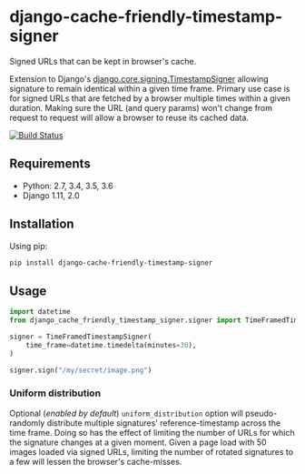 # django-cache-friendly-timestamp-signer
Signed URLs that can be kept in browser's cache.

Extension to Django's [django.core.signing.TimestampSigner](https://docs.djangoproject.com/en/1.11/topics/signing/#verifying-timestamped-values) allowing signature to remain identical within a given time frame.
Primary use case is for signed URLs that are fetched by a browser multiple times within a given duration. Making sure the URL (and query params) won't change from request to request will allow a browser to reuse its cached data.

[![Build Status](https://travis-ci.org/PokaInc/django-cache-friendly-timestamp-signer.svg?branch=master)](https://travis-ci.org/PokaInc/django-cache-friendly-timestamp-signer)

## Requirements
* Python: 2.7, 3.4, 3.5, 3.6
* Django 1.11, 2.0

## Installation

Using pip:
```bash
pip install django-cache-friendly-timestamp-signer
```

## Usage

```python
import datetime
from django_cache_friendly_timestamp_signer.signer import TimeFramedTimestampSigner

signer = TimeFramedTimestampSigner(
    time_frame=datetime.timedelta(minutes=30),
)

signer.sign("/my/secret/image.png")

```

### Uniform distribution
Optional (_enabled by default_) `uniform_distribution` option will pseudo-randomly distribute multiple signatures' reference-timestamp across the time frame. Doing so has the effect of limiting the number of URLs for which the signature changes at a given moment. Given a page load with 50 images loaded via signed URLs, limiting the number of rotated signatures to a few will lessen the browser's cache-misses. 
